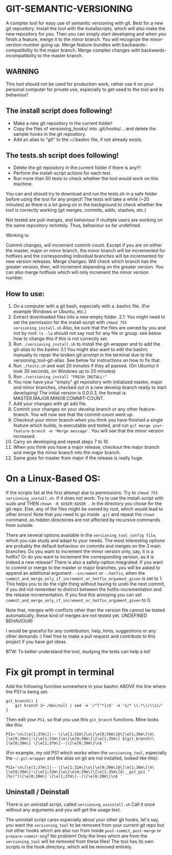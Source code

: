 # GIT-SEMANTIC-VERSIONING
A complex tool for easy use of semantic versioning with git. Best for a new git repository: Install the tool with the installscripts, which will also make the new repository for you. Then you can simply start developing and when you finish a feature, merge it to the minor branch. You will recognize the minor-version-number going up. Merge feature-bundles with backwards-compatibility to the major branch. Merge complex changes with backwards-incompatibility to the master branch.

## WARNING ##
This tool should not be used for production work, rather use it on your personal computer for private use, especially to get used to the tool and its behaviour!

## The install script does following! ##
- Make a new git repository in the current folder!
- Copy the files of versioning_hooks/ into .git/hooks/... and delete the sample hooks in the git repository.
- Add an alias to "git" to the ~/.bashrc file, if not already exists.

## The tests.sh script does following! ##
- Delete the git repository in the current folder if there is any!!!
- Perform the install-script actions for each test.
- Run more than 50 tests to check whether the tool would work on this machine.

You can and should try to download and run the tests.sh in a safe folder before using the tool for any project!
The tests will take a while (~20 minutes) as there is a lot going on in the background to check whether the tool is correctly working (git merges, commits, adds, stashes, etc.)

Not tested are pull-merges, and behaviour if multiple users are working on the same repository remotely. Thus, behaviour so far undefined.

Working is:

Commit changes, will increment commit-count. Except if you are on either the master, major or minor branch, the minor branch will be incremented for hotfixes and the corresponding individual branches will be incremented for new version releases.
Merge changes: Will check which branch has the greater version, then, will increment depending on the greater version. You can also merge hotfixes which will only increment the minor version number.

## How to use: ##
1. On a computer with a git bash, especially with a .bashrc file. (For example Windows or Ubuntu, etc.)
2. Extract downloaded files into a new empty folder.
2.1: You might need to set the permission for the install-script with
	`chmod 755 versioning_install.sh`
     Also, be sure that the files are owned by you and not by root:
     `ls -la` should not say root for any file or group.
     see below how to change this if this is not correctly set.
3. Run `./versioning_install.sh` to install the git-wrapper and to add the git-alias to the bashrc
3.1 You might also want to edit the bashrc manually to repair the broken git-prompt in the terminal due to the versioning_tool-git-alias. See below for instructions on how to fix that.
4. Run `./tests.sh` and wait 20 minutes if they all passed. (On Ubuntu) it took 30 seconds, on Windows up to 20 minutes)
5. Run `./versioning_install "FRESH_INSTALL!"`
6. You now have your "empty" git repository with initialized master, major and minor branches, checked out in a new develop branch ready to start developing! The initial version is 0.0.0.3, the format is: MASTER.MAJOR.MINOR.COMMIT-COUNT.
7. Add your changes with git add file.
8. Commit your changes on your develop branch or any other feature-branch. You will now see that the commit-count went up.
9. Checkout your minor branch when you think you have finished a single feature which builds, is executable and tested, and run `git merge your-feature-branch -m 'Merge message'`. You will see that the minor version increased.
10. Carry on developing and repeat steps 7 to 10.
11. When you think you have a major release, checkout the major branch and merge the minor branch into the major branch.
12. Same goes for master from major if the release is really huge.

# On a Linux-Based OS: #

If the scripts fail at the first attempt due to permissions:
Try to `chmod 755 versioning_install.sh`. If it does not work:
Try to use the install-script with sudo and THEN
`chown -R $USER:$USER .`
in the directory you chose for the git repo. Else, any of the files might be owned by root, which would lead to other errors!
Note that you need to go inside `.git` and repeat the `chown` command, as hidden directories are not affected by recursive commands from outside.


There are several options available in the `versioning_tool_config file`, which you can study and adapt to your needs.
The most interesting options are probably the default behaviour on commits and merges on the 3 main branches:
Do you want to increment the minor version only, say, it is a hotfix?
Or do you want to increment the corresponding version, as it is indeed a new release?
There is also a safety-option integrated: If you want to commit or merge to the master or major branches, you will be asked to append an additional argument `--increment` or `--hotfix`, when the `commit_and_merge_only_if_increment_or_hotfix_argument_given` is set to 1.
This helps you to do the right thing without having to undo the next commit, if you did not remember to distinct between the hotfix-incrementation and the release-incrementation.
If you find this annoying you can set `commit_and_merge_only_if_increment_or_hotfix_argument_given` to 0.

Note that, merges with conflicts other than the version file cannot be tested automatically, these kind of merges are not tested yet. UNDEFINED BEHAVIOUR!

I would be graceful for any contribution, help, hints, suggestions or any other demands :)
Feel free to make a pull request and contribute to this project if you have got ideas.

BTW: To better understand the tool, studying the tests can help a lot!


# Fix git prompt in terminal #

Add the following function somewhere in your bashrc ABOVE the line where the PS1 is being set:
```
git_branch() {
    git branch 2> /dev/null | sed -e '/^[^*]/d' -e 's/* \(.*\)/(\1)/'
}
```
Then edit your `PS1`, so that you use this `git_branch` functions. Mine looks like this:
```
PS1='\n\[\e[1;37m\]|-- \[\e[1;32m\]\u\[\e[0;39m\]@\[\e[1;36m\]\h\[\e[0;39m\]:\[\e[1;33m\]\w\[\e[0;39m\]\[\e[1;35m\] $(git_branch)\[\e[0;39m\] \[\e[1;37m\]--|\[\e[0;39m\]\n$ '
```
(For example, my old PS1 which works when the `versioning_tool`, especially the `~/.git-wrapper` and the alias on git are not installed, looked like this):

```
PS1='\n\[\e[1;37m\]|-- \[\e[1;32m\]\u\[\e[0;39m\]@\[\e[1;36m\]\h\[\e[0;39m\]:\[\e[1;33m\]\w\[\e[0;39m\]\[\e[1;35m\]$(__git_ps1 " (%s)")\[\e[0;39m\] \[\e[1;37m\]--|\[\e[0;39m\]\n$ '
```

## Uninstall / Deinstall ##

There is an uninstall script, called `versioning_uninstall.sh`
Call it once without any arguments and you will get the usage text.

The uninstall script cares especially about your other git hooks, let's say, you want the `versioning_tool` to be removed from your current git repo but not other hooks which are also run from inside `post-commit`, `post-merge` or `prepare-commit-msg`? No problem! Only the lines which are from the `versioning_tool` will be removed from these files! The tool has its own scripts in the hook directory, which will be removed entirely.


